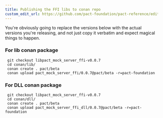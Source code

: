 ```yaml
---
title: Publishing the FFI libs to conan repo
custom_edit_url: https://github.com/pact-foundation/pact-reference/edit/master/rust/pact_mock_server_ffi/publish.md
---
```

<!-- This file has been synced from the pact-foundation/pact-reference repository. Please do not edit it directly. The URL of the source file can be found in the custom_edit_url value above -->

You're obviously going to replace the versions below with the actual versions you're releasing, and not
just copy it verbatim and expect magical things to happen.

### For lib conan package

```
 git checkout libpact_mock_server_ffi-v0.0.7
 cd conan/lib/
 conan create . pact/beta
 conan upload pact_mock_server_ffi/0.0.7@pact/beta -r=pact-foundation
```

### For DLL conan package

```
 git checkout libpact_mock_server_ffi-v0.0.7
 cd conan/dll/
 conan create . pact/beta
 conan upload pact_mock_server_ffi_dll/0.0.7@pact/beta -r=pact-foundation
```
